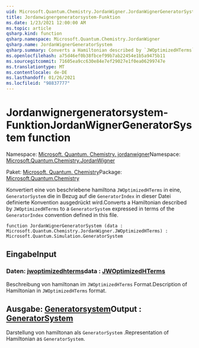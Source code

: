```yaml
---
uid: Microsoft.Quantum.Chemistry.JordanWigner.JordanWignerGeneratorSystem
title: Jordanwignergeneratorsystem-Funktion
ms.date: 1/23/2021 12:00:00 AM
ms.topic: article
qsharp.kind: function
qsharp.namespace: Microsoft.Quantum.Chemistry.JordanWigner
qsharp.name: JordanWignerGeneratorSystem
qsharp.summary: Converts a Hamiltonian described by `JWOptimizedHTerms` to a `GeneratorSystem` expressed in terms of the `GeneratorIndex` convention defined in this file.
ms.openlocfilehash: a75d46ef0b38fbcef99b7ab22454e1b5a9475b11
ms.sourcegitcommit: 71605ea9cc630e84e7ef29027e1f0ea06299747e
ms.translationtype: MT
ms.contentlocale: de-DE
ms.lasthandoff: 01/26/2021
ms.locfileid: "98837777"
---
```

# <a name="jordanwignergeneratorsystem-function"></a><span data-ttu-id="58fce-102">Jordanwignergeneratorsystem-Funktion</span><span class="sxs-lookup"><span data-stu-id="58fce-102">JordanWignerGeneratorSystem function</span></span>

<span data-ttu-id="58fce-103">Namespace: [Microsoft. Quantum. Chemistry. jordanwigner](xref:Microsoft.Quantum.Chemistry.JordanWigner)</span><span class="sxs-lookup"><span data-stu-id="58fce-103">Namespace: [Microsoft.Quantum.Chemistry.JordanWigner](xref:Microsoft.Quantum.Chemistry.JordanWigner)</span></span>

<span data-ttu-id="58fce-104">Paket: [Microsoft. Quantum. Chemistry](https://nuget.org/packages/Microsoft.Quantum.Chemistry)</span><span class="sxs-lookup"><span data-stu-id="58fce-104">Package: [Microsoft.Quantum.Chemistry](https://nuget.org/packages/Microsoft.Quantum.Chemistry)</span></span>


<span data-ttu-id="58fce-105">Konvertiert eine von beschriebene hamiltona `JWOptimizedHTerms` in eine, `GeneratorSystem` die in Bezug auf die `GeneratorIndex` in dieser Datei definierte Konvention ausgedrückt wird.</span><span class="sxs-lookup"><span data-stu-id="58fce-105">Converts a Hamiltonian described by `JWOptimizedHTerms` to a `GeneratorSystem` expressed in terms of the `GeneratorIndex` convention defined in this file.</span></span>

```qsharp
function JordanWignerGeneratorSystem (data : Microsoft.Quantum.Chemistry.JordanWigner.JWOptimizedHTerms) : Microsoft.Quantum.Simulation.GeneratorSystem
```


## <a name="input"></a><span data-ttu-id="58fce-106">Eingabe</span><span class="sxs-lookup"><span data-stu-id="58fce-106">Input</span></span>

### <a name="data--jwoptimizedhterms"></a><span data-ttu-id="58fce-107">Daten: [jwoptimizedhterms](xref:Microsoft.Quantum.Chemistry.JordanWigner.JWOptimizedHTerms)</span><span class="sxs-lookup"><span data-stu-id="58fce-107">data : [JWOptimizedHTerms](xref:Microsoft.Quantum.Chemistry.JordanWigner.JWOptimizedHTerms)</span></span>

<span data-ttu-id="58fce-108">Beschreibung von hamiltonan im `JWOptimizedHTerms` Format.</span><span class="sxs-lookup"><span data-stu-id="58fce-108">Description of Hamiltonian in `JWOptimizedHTerms` format.</span></span>



## <a name="output--generatorsystem"></a><span data-ttu-id="58fce-109">Ausgabe: [Generatorsystem](xref:Microsoft.Quantum.Simulation.GeneratorSystem)</span><span class="sxs-lookup"><span data-stu-id="58fce-109">Output : [GeneratorSystem](xref:Microsoft.Quantum.Simulation.GeneratorSystem)</span></span>

<span data-ttu-id="58fce-110">Darstellung von hamiltonan als `GeneratorSystem` .</span><span class="sxs-lookup"><span data-stu-id="58fce-110">Representation of Hamiltonian as `GeneratorSystem`.</span></span>